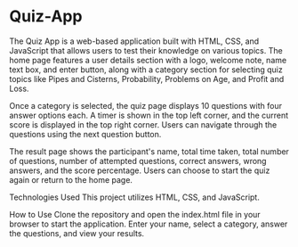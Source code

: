 # Quiz-App
The Quiz App is a web-based application built with HTML, CSS, and JavaScript that allows users to test their knowledge on various topics. The home page features a user details section with a logo, welcome note, name text box, and enter button, along with a category section for selecting quiz topics like Pipes and Cisterns, Probability, Problems on Age, and Profit and Loss.

Once a category is selected, the quiz page displays 10 questions with four answer options each. A timer is shown in the top left corner, and the current score is displayed in the top right corner. Users can navigate through the questions using the next question button.

The result page shows the participant's name, total time taken, total number of questions, number of attempted questions, correct answers, wrong answers, and the score percentage. Users can choose to start the quiz again or return to the home page.

Technologies Used
This project utilizes HTML, CSS, and JavaScript.

How to Use
Clone the repository and open the index.html file in your browser to start the application. Enter your name, select a category, answer the questions, and view your results.
